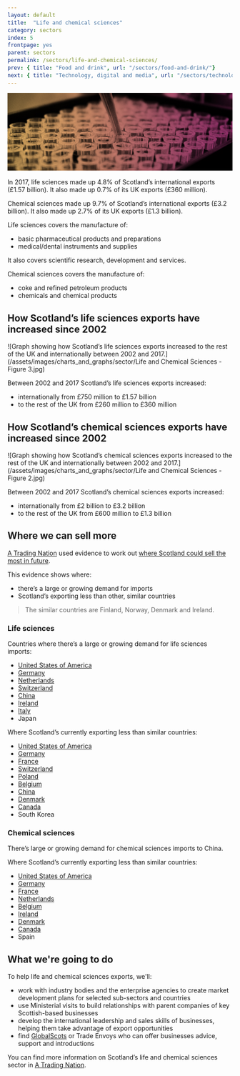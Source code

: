 ```yaml
---
layout: default
title:  "Life and chemical sciences"
category: sectors
index: 5
frontpage: yes
parent: sectors
permalink: /sectors/life-and-chemical-sciences/
prev: { title: "Food and drink", url: "/sectors/food-and-drink/"}
next: { title: "Technology, digital and media", url: "/sectors/technology-digital-and-media/"}
---
```


![An image of test tubes depicting the life and chemical sciences sector](/assets/images/sector_photography/life-and-chemical-sciences.jpg)

In 2017, life sciences made up 4.8% of Scotland’s international exports (£1.57 billion). It also made up 0.7% of its UK exports (£360 million).

Chemical sciences made up 9.7% of Scotland’s international exports (£3.2 billion). It also made up 2.7% of its UK exports (£1.3 billion).

Life sciences covers the manufacture of:

* basic pharmaceutical products and preparations
* medical/dental instruments and supplies

It also covers scientific research, development and services.

Chemical sciences covers the manufacture of:

* coke and refined petroleum products
* chemicals and chemical products


## How Scotland’s life sciences exports have increased since 2002
![Graph showing how Scotland’s life sciences exports increased to the rest of the UK and internationally between 2002 and 2017.](/assets/images/charts_and_graphs/sector/Life and Chemical Sciences - Figure 3.jpg)

Between 2002 and 2017 Scotland’s life sciences exports increased:

* internationally from £750 million to £1.57 billion
* to the rest of the UK from £260 million to £360 million


## How Scotland’s chemical sciences exports have increased since 2002
![Graph showing how Scotland’s chemical sciences exports increased to the rest of the UK and internationally between 2002 and 2017.](/assets/images/charts_and_graphs/sector/Life and Chemical Sciences - Figure 2.jpg)

Between 2002 and 2017 Scotland’s chemical sciences exports increased:

* internationally from £2 billion to £3.2 billion
* to the rest of the UK from £600 million to £1.3 billion


## Where we can sell more

[A Trading Nation](https://www.gov.scot/publications/scotland-a-trading-nation/) used evidence to work out [where Scotland could sell the most in future](/where-we-could-sell-more/).

This evidence shows where:

* there’s a large or growing demand for imports
* Scotland’s exporting less than other, similar countries

> The similar countries are Finland, Norway, Denmark and Ireland.


### Life sciences

Countries where there’s a large or growing demand for life sciences imports:

* [United States of America](/country-profiles/usa/)
* [Germany](/country-profiles/germany/)
* [Netherlands](/country-profiles/netherlands/)
* [Switzerland](/country-profiles/switzerland/)
* [China](/country-profiles/china/)
* [Ireland](/country-profiles/ireland/)
* [Italy](/country-profiles/italy/)
* Japan

Where Scotland’s currently exporting less than similar countries:

* [United States of America](/country-profiles/usa/)
* [Germany](/country-profiles/germany/)
* [France](/country-profiles/france/)
* [Switzerland](/country-profiles/switzerland/)
* [Poland](/country-profiles/poland/)
* [Belgium](/country-profiles/belgium/)
* [China](/country-profiles/china/)
* [Denmark](/country-profiles/denmark/)
* [Canada](/country-profiles/canada/)
* South Korea


### Chemical sciences

There’s large or growing demand for chemical sciences imports to China.

Where Scotland’s currently exporting less than similar countries:

* [United States of America](/country-profiles/usa/)
* [Germany](/country-profiles/germany/)
* [France](/country-profiles/france/)
* [Netherlands](/country-profiles/netherlands/)
* [Belgium](/country-profiles/belgium/)
* [Ireland](/country-profiles/ireland/)
* [Denmark](/country-profiles/denmark/)
* [Canada](/country-profiles/canada/)
* Spain


## What we're going to do

To help life and chemical sciences exports, we'll:

* work with industry bodies and the enterprise agencies to create market development plans for selected sub-sectors and countries
* use Ministerial visits to build relationships with parent companies of key Scottish-based businesses
* develop the international leadership and sales skills of businesses, helping them take advantage of export opportunities
* find [GlobalScots](https://www.globalscot.com/) or Trade Envoys who can offer businesses advice, support and introductions

You can find more information on Scotland’s life and chemical sciences sector in [A Trading Nation](https://www.gov.scot/publications/scotland-a-trading-nation/).
